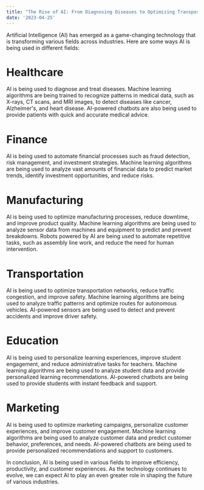 ```yaml
---
title: "The Rise of AI: From Diagnosing Diseases to Optimizing Transportation - How AI is Transforming Industries"
date: '2023-04-25'
---
```


Artificial Intelligence (AI) has emerged as a game-changing technology that is transforming various fields across industries. Here are some ways AI is being used in different fields:

# Healthcare
AI is being used to diagnose and treat diseases. Machine learning algorithms are being trained to recognize patterns in medical data, such as X-rays, CT scans, and MRI images, to detect diseases like cancer, Alzheimer's, and heart disease. AI-powered chatbots are also being used to provide patients with quick and accurate medical advice.

# Finance
AI is being used to automate financial processes such as fraud detection, risk management, and investment strategies. Machine learning algorithms are being used to analyze vast amounts of financial data to predict market trends, identify investment opportunities, and reduce risks.

# Manufacturing
AI is being used to optimize manufacturing processes, reduce downtime, and improve product quality. Machine learning algorithms are being used to analyze sensor data from machines and equipment to predict and prevent breakdowns. Robots powered by AI are being used to automate repetitive tasks, such as assembly line work, and reduce the need for human intervention.

# Transportation
AI is being used to optimize transportation networks, reduce traffic congestion, and improve safety. Machine learning algorithms are being used to analyze traffic patterns and optimize routes for autonomous vehicles. AI-powered sensors are being used to detect and prevent accidents and improve driver safety.

# Education
AI is being used to personalize learning experiences, improve student engagement, and reduce administrative tasks for teachers. Machine learning algorithms are being used to analyze student data and provide personalized learning recommendations. AI-powered chatbots are being used to provide students with instant feedback and support.

# Marketing
AI is being used to optimize marketing campaigns, personalize customer experiences, and improve customer engagement. Machine learning algorithms are being used to analyze customer data and predict customer behavior, preferences, and needs. AI-powered chatbots are being used to provide personalized recommendations and support to customers.

In conclusion, AI is being used in various fields to improve efficiency, productivity, and customer experiences. As the technology continues to evolve, we can expect AI to play an even greater role in shaping the future of various industries.